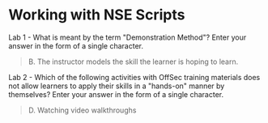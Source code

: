 # Working with NSE Scripts

Lab 1 - What is meant by the term "Demonstration Method"? Enter your answer in the form of a single character.
>B. The instructor models the skill the learner is hoping to learn.

Lab 2 - Which of the following activities with OffSec training materials does not allow learners to apply their skills in a "hands-on" manner by themselves? Enter your answer in the form of a single character.
>D. Watching video walkthroughs
